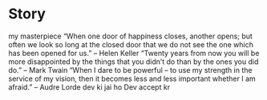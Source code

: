 # Story
my masterpiece
“When one door of happiness closes, another opens; but often we look so long at the closed door that we do not see the one which has been opened for us.”
– Helen Keller
“Twenty years from now you will be more disappointed by the things that you didn’t do than by the ones you did do.”
– Mark Twain
“When I dare to be powerful – to use my strength in the service of my vision, then it becomes less and less important whether I am afraid.”
– Audre Lorde
dev ki jai ho
Dev accept kr

